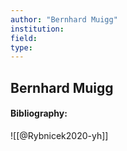 ```yaml
---
author: "Bernhard Muigg"
institution:
field:
type:
---
```


## Bernhard Muigg
#### Bibliography:

![[@Rybnicek2020-yh]]